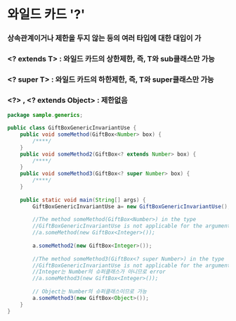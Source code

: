 # 와일드 카드 '?'

### 상속관계이거나 제한을 두지 않는 등의 여러 타입에 대한 대입이 가

### &lt;? extends T&gt; : 와일드 카드의 상한제한, 즉, T와 sub클래스만 가능 

### &lt;? super T&gt; : 와일드 카드의 하한제한, 즉, T와 super클래스만 가능 

### &lt;?&gt; , &lt;? extends  Object&gt; : 제한없음

```java
package sample.generics;

public class GiftBoxGenericInvariantUse {
	public void someMethod(GiftBox<Number> box) {
		/****/
	}
	public void someMethod2(GiftBox<? extends Number> box) {
		/****/
	}
	public void someMethod3(GiftBox<? super Number> box) {
		/****/
	}
	
	public static void main(String[] args) {
		GiftBoxGenericInvariantUse a= new GiftBoxGenericInvariantUse();
		
		//The method someMethod(GiftBox<Number>) in the type 
		//GiftBoxGenericInvariantUse is not applicable for the arguments (GiftBox<Integer>)
		//a.someMethod(new GiftBox<Integer>());
		
		a.someMethod2(new GiftBox<Integer>());
		
		//The method someMethod3(GiftBox<? super Number>) in the type
		//GiftBoxGenericInvariantUse is not applicable for the arguments (GiftBox<Integer>)
		//Integer는 Number의 슈퍼클래스가 아니므로 error
		//a.someMethod3(new GiftBox<Integer>());
		
		// Object는 Number의 슈퍼클래스이므로 가능
		a.someMethod3(new GiftBox<Object>());
	}
}

```



